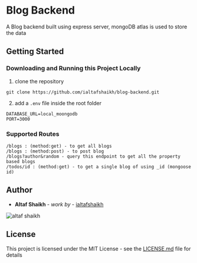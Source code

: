 
# Blog Backend

A Blog backend built using express server, mongoDB atlas is used to store the data 

## Getting Started

### Downloading and Running this Project Locally
1. clone the repository
```
git clone https://github.com/ialtafshaikh/blog-backend.git
```
2. add a ``.env`` file inside the root folder
```
DATABASE_URL=local_moongodb
PORT=3000
```

### Supported Routes

```
/blogs : (method:get) - to get all blogs 
/blogs : (method:post) - to post blog
/blogs?author&random - query this endpoint to get all the property based blogs
/todos/id : (method:get) - to get a single blog of using _id (mongoose id)
```

## Author

* **Altaf Shaikh** - *work by* - [ialtafshaikh](https://github.com/ialtafshaikh)

![altaf shaikh](https://raw.githubusercontent.com/ialtafshaikh/static-files/master/coollogo_com-327551664.png)


## License

This project is licensed under the MIT License - see the [LICENSE.md](LICENSE.md) file for details
